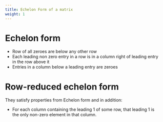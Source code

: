 ```yaml
---
title: Echelon Form of a matrix
weight: 1
---
```

# Echelon form

* Row of all zeroes are below any other row
* Each leading non zero entry in a row is in a column right of leading entry in the row above it
* Entries in a column below a leading entry are zeroes

# Row-reduced echelon form

They satisfy properties from Echelon form and in addition:

* For each column containing the leading 1 of some row, that leading 1 is the only non-zero element in that column.
